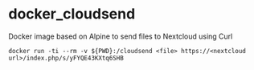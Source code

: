 # docker_cloudsend
Docker image based on Alpine to send files to Nextcloud using Curl

```
docker run -ti --rm -v ${PWD}:/cloudsend <file> https://<nextcloud url>/index.php/s/yFYQE43KXtq6SHB
```
